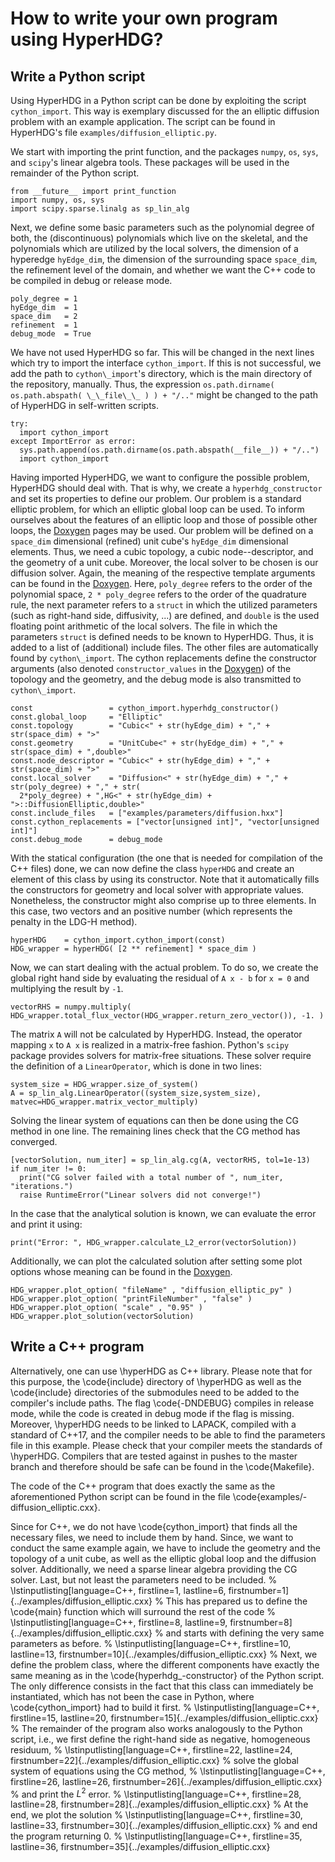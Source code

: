# How to write your own program using HyperHDG?


## Write a Python script

Using HyperHDG in a Python script can be done by exploiting the script `cython_import`. This way is
exemplary discussed for the an elliptic diffusion problem with an example application. The script
can be found in HyperHDG's file `examples/diffusion_elliptic.py`.

We start with importing the print function, and the packages `numpy`, `os`, `sys`, and `scipy`'s
linear algebra tools. These packages will be used in the remainder of the Python script.

```
from __future__ import print_function
import numpy, os, sys
import scipy.sparse.linalg as sp_lin_alg
```

Next, we define some basic parameters such as the polynomial degree of both, the (discontinuous)
polynomials which live on the skeletal, and the polynomials which are utilized by the local solvers,
the dimension of a hyperedge `hyEdge_dim`, the dimension of the surrounding space `space_dim`, the
refinement level of the domain, and whether we want the C++ code to be compiled in debug or release
mode.

```
poly_degree = 1
hyEdge_dim  = 1
space_dim   = 2
refinement  = 1
debug_mode  = True
```

We have not used HyperHDG so far. This will be changed in the next lines which try to import the
interface `cython_import`. If this is not successful, we add the path to `cython\_import`'s
directory, which is the main directory of the repository, manually. Thus, the expression 
`os.path.dirname( os.path.abspath( \_\_file\_\_ ) ) + "/.."` might be changed to the path of
HyperHDG in self-written scripts.

```
try:
  import cython_import
except ImportError as error:
  sys.path.append(os.path.dirname(os.path.abspath(__file__)) + "/..")
  import cython_import
```

Having imported HyperHDG, we want to configure the possible problem, HyperHDG should deal with. That
is why, we create a `hyperhdg_constructor` and set its properties to define our problem. Our problem
is a standard elliptic problem, for which an elliptic global loop can be used. To inform ourselves
about the features of an elliptic loop and those of possible other loops, the [Doxygen](
https://andreasrupp.github.io/HyperHDG_pages/doxygen) pages may be used. Our problem will be defined
on a `space_dim` dimensional (refined) unit cube's `hyEdge_dim` dimensional elements. Thus, we need
a cubic topology, a cubic node--descriptor, and the geometry of a unit cube. Moreover, the local
solver to be chosen is our diffusion solver. Again, the meaning of the respective template arguments
can be found in the [Doxygen](https://andreasrupp.github.io/HyperHDG_pages/doxygen). Here, 
`poly_degree` refers to the order of the polynomial space, `2 * poly_degree` refers to the order of
the quadrature rule, the next parameter refers to a `struct` in which the utilized parameters (such
as right-hand side, diffusivity, ...) are defined, and `double` is the used floating point 
arithmetic of the local solvers. The file in which the parameters `struct` is defined needs to be
known to HyperHDG. Thus, it is added to a list of (additional) include files. The other files are
automatically found by `cython\_import`. The cython replacements define the constructor arguments
(also denoted `constructor_values` in the [Doxygen](
https://andreasrupp.github.io/HyperHDG_pages/doxygen)) of the topology and the geometry, and the
debug mode is also transmitted to `cython\_import`.

```
const                 = cython_import.hyperhdg_constructor()
const.global_loop     = "Elliptic"
const.topology        = "Cubic<" + str(hyEdge_dim) + "," + str(space_dim) + ">"
const.geometry        = "UnitCube<" + str(hyEdge_dim) + "," + str(space_dim) + ",double>"
const.node_descriptor = "Cubic<" + str(hyEdge_dim) + "," + str(space_dim) + ">"
const.local_solver    = "Diffusion<" + str(hyEdge_dim) + "," + str(poly_degree) + "," + str(
  2*poly_degree) + ",HG<" + str(hyEdge_dim) + ">::DiffusionElliptic,double>"
const.include_files   = ["examples/parameters/diffusion.hxx"]
const.cython_replacements = ["vector[unsigned int]", "vector[unsigned int]"]
const.debug_mode      = debug_mode
```

With the statical configuration (the one that is needed for compilation of the C++ files) done, we
can now define the class `hyperHDG` and create an element of this class by using its constructor.
Note that it automatically fills the constructors for geometry and local solver with appropriate
values. Nonetheless, the constructor might also comprise up to three elements. In this case, two
vectors and an positive number (which represents the penalty in the LDG-H method). 

```
hyperHDG    = cython_import.cython_import(const)
HDG_wrapper = hyperHDG( [2 ** refinement] * space_dim )
```

Now, we can start dealing with the actual problem. To do so, we create the global right hand side by
evaluating the residual of `A x - b` for `x = 0` and multiplying the result by `-1`.

```
vectorRHS = numpy.multiply( HDG_wrapper.total_flux_vector(HDG_wrapper.return_zero_vector()), -1. )
```

The matrix `A` will not be calculated by HyperHDG. Instead, the operator mapping `x` to `A x` is
realized in a matrix-free fashion. Python's `scipy` package provides solvers for matrix-free
situations. These solver require the definition of a `LinearOperator`, which is done in two lines:

```
system_size = HDG_wrapper.size_of_system()
A = sp_lin_alg.LinearOperator((system_size,system_size), matvec=HDG_wrapper.matrix_vector_multiply)
```

Solving the linear system of equations can then be done using the CG method in one line. The
remaining lines check that the CG method has converged.

```
[vectorSolution, num_iter] = sp_lin_alg.cg(A, vectorRHS, tol=1e-13)
if num_iter != 0:
  print("CG solver failed with a total number of ", num_iter, "iterations.")
  raise RuntimeError("Linear solvers did not converge!")
```

In the case that the analytical solution is known, we can evaluate the error and print it using:

```
print("Error: ", HDG_wrapper.calculate_L2_error(vectorSolution))
```

Additionally, we can plot the calculated solution after setting some plot options whose meaning can
be found in the [Doxygen](https://andreasrupp.github.io/HyperHDG_pages/doxygen).

```
HDG_wrapper.plot_option( "fileName" , "diffusion_elliptic_py" )
HDG_wrapper.plot_option( "printFileNumber" , "false" )
HDG_wrapper.plot_option( "scale" , "0.95" )
HDG_wrapper.plot_solution(vectorSolution)
```


## Write a C++ program

Alternatively, one can use \hyperHDG as C++ library. Please note that for this purpose, the \code{include} directory of \hyperHDG as well as the \code{include} directories of the submodules need to be added to the compiler's include paths. The flag \code{-DNDEBUG} compiles in release mode, while the code is created in debug mode if the flag is missing. Moreover, \hyperHDG needs to be linked to LAPACK, compiled with a standard of C++17, and the compiler needs to be able to find the parameters file in this example. Please check that your compiler meets the standards of \hyperHDG. Compilers that are tested against in pushes to the master branch and therefore should be safe can be found in the \code{Makefile}.

The code of the C++ program that does exactly the same as the aforementioned Python script can be found in the file \code{examples/\-diffusion\_elliptic.cxx}.

Since for C++, we do not have \code{cython\_import} that finds all the necessary files, we need to include them by hand. Since, we want to conduct the same example again, we have to include the geometry and the topology of a unit cube, as well as the elliptic global loop and the diffusion solver. Additionally, we need a sparse linear algebra providing the CG solver. Last, but not least the parameters need to be included.
%
\lstinputlisting[language=C++, firstline=1, lastline=6, firstnumber=1]{../examples/diffusion_elliptic.cxx}
%
This has prepared us to define the \code{main} function which will surround the rest of the code
%
\lstinputlisting[language=C++, firstline=8, lastline=9, firstnumber=8]{../examples/diffusion_elliptic.cxx}
%
and starts with defining the very same parameters as before.
%
\lstinputlisting[language=C++, firstline=10, lastline=13, firstnumber=10]{../examples/diffusion_elliptic.cxx}
%
Next, we define the problem class, where the different components have exactly the same meaning as in the \code{hyperhdg\_\-constructor} of the Python script. The only difference consists in the fact that this class can immediately be instantiated, which has not been the case in Python, where \code{cython\_import} had to build it first.
%
\lstinputlisting[language=C++, firstline=15, lastline=20, firstnumber=15]{../examples/diffusion_elliptic.cxx}
%
The remainder of the program also works analogously to the Python script, i.e., we first define the right-hand side as negative, homogeneous residuum,
%
\lstinputlisting[language=C++, firstline=22, lastline=24, firstnumber=22]{../examples/diffusion_elliptic.cxx}
%
solve the global system of equations using the CG method,
%
\lstinputlisting[language=C++, firstline=26, lastline=26, firstnumber=26]{../examples/diffusion_elliptic.cxx}
%
and print the $L^2$ error.
%
\lstinputlisting[language=C++, firstline=28, lastline=28, firstnumber=28]{../examples/diffusion_elliptic.cxx}
%
At the end, we plot the solution
%
\lstinputlisting[language=C++, firstline=30, lastline=33, firstnumber=30]{../examples/diffusion_elliptic.cxx}
%
and end the program returning 0.
%
\lstinputlisting[language=C++, firstline=35, lastline=36, firstnumber=35]{../examples/diffusion_elliptic.cxx}
